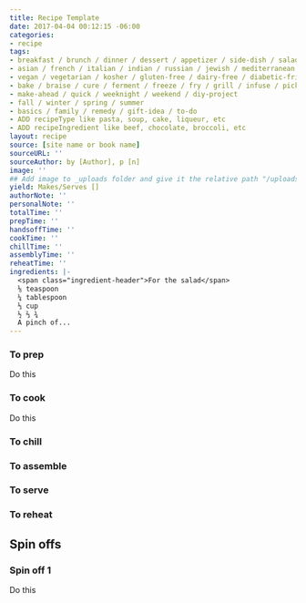 ```yaml
---
title: Recipe Template
date: 2017-04-04 00:12:15 -06:00
categories:
- recipe
tags:
- breakfast / brunch / dinner / dessert / appetizer / side-dish / salad / sauce / drink / snack
- asian / french / italian / indian / russian / jewish / mediterranean / mexican / moroccan / southern / modern
- vegan / vegetarian / kosher / gluten-free / dairy-free / diabetic-friendly / paleo
- bake / braise / cure / ferment / freeze / fry / grill / infuse / pickle / poach / pressure-cook / raw / roast / saute / smoke / sous-vide / steam
- make-ahead / quick / weeknight / weekend / diy-project
- fall / winter / spring / summer
- basics / family / remedy / gift-idea / to-do
- ADD recipeType like pasta, soup, cake, liqueur, etc
- ADD recipeIngredient like beef, chocolate, broccoli, etc
layout: recipe
source: [site name or book name]
sourceURL: ''
sourceAuthor: by [Author], p [n]
image: ''
## Add image to _uploads folder and give it the relative path "/uploads/FILENAME.jpg"
yield: Makes/Serves []
authorNote: ''
personalNote: ''
totalTime: ''
prepTime: ''
handsoffTime: ''
cookTime: ''
chillTime: ''
assemblyTime: ''
reheatTime: ''
ingredients: |-
  <span class="ingredient-header">For the salad</span>
  ⅛ teaspoon
  ¼ tablespoon
  ⅓ cup
  ½ ⅔ ¾
  A pinch of...
---
```


### To prep

Do this

### To cook

Do this

### To chill

### To assemble

### To serve

### To reheat

## Spin offs

### Spin off 1

Do this
